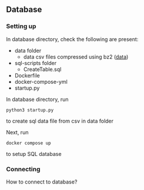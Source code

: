 ## Database

### Setting up

In database directory, check the following are present:
- data folder
    - data csv files compressed using bz2 ([data](https://dataverse.harvard.edu/dataset.xhtml?persistentId=doi:10.7910/DVN/HG7NV7))
- sql-scripts folder
    - CreateTable.sql 
- Dockerfile
- docker-compose-yml
- startup.py

In database directory, run 
```
python3 startup.py
```
to create sql data file from csv in data folder

Next, run
```
docker compose up
```
to setup SQL database

### Connecting
How to connect to database?